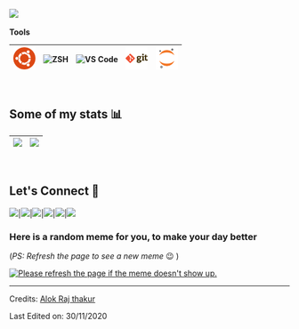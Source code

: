 ![](https://komarev.com/ghpvc/?username=seniorthakur)


**Tools**

<img title="Ubuntu" alt="Ubuntu" width="40px" src="https://raw.githubusercontent.com/github/explore/master/topics/ubuntu/ubuntu.png">|<img title="ZSH" alt="ZSH" width="40px" src="https://s3.amazonaws.com/ohmyzsh/oh-my-zsh-logo.png">|<img title="VS Code" alt="VS Code" width="40px" src="https://img.icons8.com/fluent/48/000000/visual-studio-code-2019.png">|<img title="git" alt="git" width="40px" src="https://raw.githubusercontent.com/github/explore/master/topics/git/git.png">|<img title="Jupyter Notebook" alt="Jupyter" width="40px" src="https://raw.githubusercontent.com/github/explore/master/topics/jupyter-notebook/jupyter-notebook.png">
|--|--|--|--|--|
<br>

## Some of my stats :bar_chart:

<img src="https://github-readme-stats.vercel.app/api?username=seniorthakur&show_icons=true&theme=radical&include_all_commits=true">|<a href="https://stackoverflow.com/users/story/5679285"><img src="https://github-readme-stackoverflow.vercel.app/?userID=14023321&theme=dark" height="250"></a>
|--|--|

<br>

## Let's Connect :handshake:

<a href="https://www.linkedin.com/in/seniorthakur/"><img src="https://cdn2.iconfinder.com/data/icons/social-media-2285/512/1_Linkedin_unofficial_colored_svg-128.png" width="40"></a>|<a href="https://twitter.com/seniorthakur"><img src="https://cdn2.iconfinder.com/data/icons/social-media-2285/512/1_Twitter3_colored_svg-128.png" width="40"></a>|<a href="https://www.youtube.com/channel/seniorthakur"><img src="https://cdn2.iconfinder.com/data/icons/social-media-2285/512/1_Youtube_colored_svg-128.png" width="40"></a>|<a href="https://www.facebook.com/seniorthakur"><img src="https://cdn1.iconfinder.com/data/icons/social-media-2285/512/Colored_Facebook3_svg-128.png" width="40"></a>|<a href="mailto:alokiccr@gmail.com"><img src="https://image.flaticon.com/icons/svg/281/281769.svg" width="40"></a>|<a href="https://www.instagram.com/_alok_9"><img src="https://cdn2.iconfinder.com/data/icons/social-media-2285/512/1_Instagram_colored_svg_1-128.png" width="40"></a>

### Here is a random meme for you, to make your day better
(*PS: Refresh the page to see a new meme* :wink: )

<a href="https://github.com/techytushar/random-memer"><img src='https://dogtrainingobedienceschool.com/pic/5154252_full-quotes-on-respect-and-power-25-best-memes-about-knowledge-will-give-you-power-but.png' title="Meme" alt="Please refresh the page if the meme doesn't show up." height="400"></a>

-----
Credits: [Alok Raj thakur](https://github.com/seniorthakur)

Last Edited on: 30/11/2020
